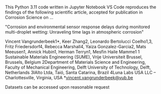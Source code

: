 This Python 3.11 code written in Jupyter Notebook VS Code reproduces the findings of the following scientific article, accepted for publication in Corrosion Science on ...

"Corrosion and environmental sensor response delays during monitored multi-droplet wetting: Unraveling time lags in atmospheric corrosion"

Vincent Vangrunderbeek1*, Keer Zhang2, Leonardo Bertolucci Coelho1,3, Fritz Friedersdorf4, Rebecca Marshall4, Yaiza Gonzalez-Garcia2, Mats Meeusen1, Annick Hubin1, Herman Terryn1, Mesfin Haile Mamme1
1 Sustainable Materials Engineering (SUME), Vrije Universiteit Brussel, Brussels, Belgium
2Department of Materials Science and Engineering, Faculty of Mechanical Engineering, Delft University of Technology, Delft, Netherlands
3IAlto Ltda, Taió, Santa Catarina, Brazil
4Luna Labs USA LLC – Charlottesville, Virginia, USA
*vincent.vangrunderbeek@vub.be

Datasets can be accessed upon reasonable request
